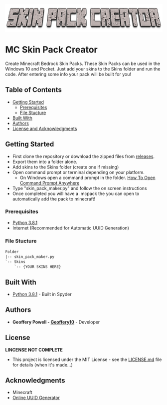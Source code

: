 <p align="center">
<img align="center" width="750" height="90" src="https://github.com/Geoffery10/MC-Skin-Pack-Creator/blob/master/logo.png?raw=true">
</p>

# MC Skin Pack Creator
 Create Minecraft Bedrock Skin Packs. These Skin Packs can be used in the Windows 10 and Pocket. Just add your skins to the Skins folder and run the code. After entering some info your pack will be built for you!

## Table of Contents
* [Getting Started](https://github.com/Geoffery10/MC-Skin-Pack-Creator#getting-started)
  * [Prerequisites](https://github.com/Geoffery10/MC-Skin-Pack-Creator#prerequisites)
  * [File Stucture](https://github.com/Geoffery10/MC-Skin-Pack-Creator#file-stucture)
* [Built With](https://github.com/Geoffery10/MC-Skin-Pack-Creator#built-with)
* [Authors](https://github.com/Geoffery10/MC-Skin-Pack-Creator#authors)
* [License and Acknowledgments](https://github.com/Geoffery10/BMC-Skin-Pack-Creator#license)


## Getting Started
* First clone the repository or download the zipped files from [releases](https://github.com/Geoffery10/MC-Skin-Pack-Creator/releases). 
* Export them into a folder alone. 
* Add skins to the Skins folder (create one if missing)
* Open command prompt or terminal depending on your platform. 
  * On Windows open a command prompt in the folder. [How To Open Command Prompt Anywhere](https://www.thewindowsclub.com/how-to-open-command-prompt-from-right-click-menu/)
* Type "skin_pack_maker.py" and follow the on screen instructions
* Once completed you will have a .mcpack the you can open to automatically add the pack to minecraft!

### Prerequisites

* [Python 3.8.1](https://www.python.org/downloads/)
* Internet (Recommended for Automatic UUID Generation)

### File Stucture
```
Folder
|-- skin_pack_maker.py
`-- Skins
    `-- {YOUR SKINS HERE}
```

## Built With

* [Python 3.8.1](https://www.python.org/downloads/) - Built in Spyder

## Authors

* **Geoffery Powell - [Geoffery10](https://github.com/Geoffery10)** - Developer

## License

**LINCENSE NOT COMPLETE**
* This project is licensed under the MIT License - see the [LICENSE.md](LICENSE.md) file for details (when it's made...)

## Acknowledgments
* Minecraft
* [Online UUID Generator](https://www.uuidgenerator.net/version4)
